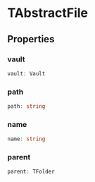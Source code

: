 # TAbstractFile



## Properties

### vault

```ts
vault: Vault
```



### path

```ts
path: string
```



### name

```ts
name: string
```



### parent

```ts
parent: TFolder
```



